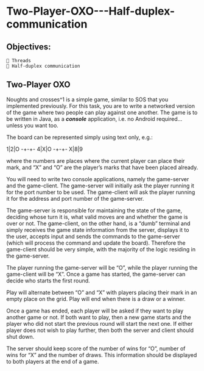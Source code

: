 # Two-Player-OXO---Half-duplex-communication

## Objectives:

```
 Threads
 Half-duplex communication
```

## Two-Player OXO

Noughts and crosses^1 is a simple game, similar to SOS that you implemented previously. For this
task, you are to write a networked version of the game where two people can play against one
another. The game is to be written in Java, as a **_console_** application, i.e. no Android required... unless
you want too.

The board can be represented simply using text only, e.g.:

1|2|O
-+-+-
4|X|O
-+-+-
X|8|9

where the numbers are places where the current player can place their mark, and “X” and “O” are
the player’s marks that have been placed already.

You will need to write two console applications, namely the game-server and the game-client. The
game-server will initially ask the player running it for the port number to be used. The game-client
will ask the player running it for the address and port number of the game-server.

The game-server is responsible for maintaining the state of the game, deciding whose turn it is, what
valid moves are and whether the game is over or not. The game-client, on the other hand, is a
“dumb” terminal and simply receives the game state information from the server, displays it to the
user, accepts input and sends the commands to the game-server (which will process the command
and update the board). Therefore the game-client should be very simple, with the majority of the
logic residing in the game-server.

The player running the game-server will be “O”, while the player running the game-client will be “X”.
Once a game has started, the game-server can decide who starts the first round.

Play will alternate between “O” and “X” with players placing their mark in an empty place on the
grid. Play will end when there is a draw or a winner.

Once a game has ended, each player will be asked if they want to play another game or not. If both
want to play, then a new game starts and the player who did not start the previous round will start
the next one. If either player does not wish to play further, then both the server and client should
shut down.

The server should keep score of the number of wins for “O”, number of wins for “X” and the number
of draws. This information should be displayed to both players at the end of a game.
